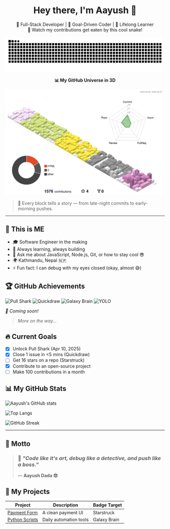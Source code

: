 <h1 align="center">Hey there, I'm Aayush 👋</h1>
<p align="center">
  🚀 Full-Stack Developer | 🎯 Goal-Driven Coder | 🧠 Lifelong Learner<br>
  🐍 Watch my contributions get eaten by this cool snake!<br>
</p>

<picture>
  <source media="(prefers-color-scheme: dark)" srcset="https://raw.githubusercontent.com/AayuAmor/AayuAmor/output/github-contribution-grid-snake-dark.svg">
  <source media="(prefers-color-scheme: light)" srcset="https://raw.githubusercontent.com/AayuAmor/AayuAmor/output/github-contribution-grid-snake.svg">
  <img alt="github contribution grid snake animation" src="https://raw.githubusercontent.com/AayuAmor/AayuAmor/output/github-contribution-grid-snake.svg">
</picture>

<p align="center">
  <strong>📊 My GitHub Universe in 3D</strong>
</p>

![](./profile-3d-contrib/profile-season-animate.svg)

<blockquote>
  🧱 Every block tells a story — from late-night commits to early-morning pushes.
</blockquote>

<hr />

## 🔆 This is ME

- 🎓 Software Engineer in the making
- 🧠 Always learning, always building
- 💬 Ask me about JavaScript, Node.js, Git, or how to stay cool 😎
- 🌍 Kathmandu, Nepal 🇳🇵
- ⚡ Fun fact: I can debug with my eyes closed (okay, almost 😅)

## 🏆 GitHub Achievements

![Pull Shark](https://img.shields.io/badge/Pull%20Shark-2ea44f?style=for-the-badge&logo=github)
![Quickdraw](https://img.shields.io/badge/Quickdraw-ffcc00?style=for-the-badge&logo=github)
![Galaxy Brain](https://img.shields.io/badge/Galaxy%20Brain-8a2be2?style=for-the-badge&logo=github)
![YOLO](https://img.shields.io/badge/YOLO-ff69b4?style=for-the-badge&logo=github)



_🚧 Coming soon!_
> _More on the way..._

## 🔥 Current Goals
- [x] Unlock Pull Shark (Apr 10, 2025)
- [x] Close 1 issue in <5 mins (Quickdraw)
- [ ] Get 16 stars on a repo (Starstruck)
- [x] Contribute to an open-source project
- [ ] Make 100 contributions in a month

## 📊 My GitHub Stats

![Aayush's GitHub stats](https://github-readme-stats.vercel.app/api?username=AayuAmor&show_icons=true&theme=tokyonight)

![Top Langs](https://github-readme-stats.vercel.app/api/top-langs/?username=AayuAmor&layout=compact&theme=tokyonight)

![GitHub Streak](https://github-readme-streak-stats.herokuapp.com?user=AayuAmor&theme=tokyonight&hide_border=true)

---
## 🧠 Motto

> ### 💬 *"Code like it's art, debug like a detective, and push like a boss."*  
> — **Aayush Dada 😎**


## 🚀 My Projects
|       Project       |      Description       | Badge Target |
|---------------------|------------------------|--------------|
| [Payment Form](/)   | A clean payment UI     | Starstruck   |
| [Python Scripts](/) | Daily automation tools | Galaxy Brain |



